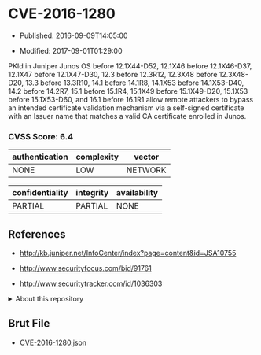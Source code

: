 # CVE-2016-1280

- Published: 2016-09-09T14:05:00

- Modified: 2017-09-01T01:29:00

PKId in Juniper Junos OS before 12.1X44-D52, 12.1X46 before 12.1X46-D37, 12.1X47 before 12.1X47-D30, 12.3 before 12.3R12, 12.3X48 before 12.3X48-D20, 13.3 before 13.3R10, 14.1 before 14.1R8, 14.1X53 before 14.1X53-D40, 14.2 before 14.2R7, 15.1 before 15.1R4, 15.1X49 before 15.1X49-D20, 15.1X53 before 15.1X53-D60, and 16.1 before 16.1R1 allow remote attackers to bypass an intended certificate validation mechanism via a self-signed certificate with an Issuer name that matches a valid CA certificate enrolled in Junos.

### CVSS Score: **6.4**

| authentication | complexity | vector |
| --- | --- | --- |
| NONE | LOW | NETWORK |

| confidentiality | integrity | availability |
| --- | --- | --- |
| PARTIAL | PARTIAL | NONE |

## References

* http://kb.juniper.net/InfoCenter/index?page=content&id=JSA10755

* http://www.securityfocus.com/bid/91761

* http://www.securitytracker.com/id/1036303

<details>
<summary>About this repository</summary> 

  This repository is part of the project [Live Hack CVE](https://github.com/Live-Hack-CVE). Main website can be found [www.live-hack.org](https://www.live-hack.org) 
  
  Made by [Sn0wAlice](https://github.com/Sn0wAlice) for the people that care about security and need to have a feed of the latest CVEs. Hope you enjoy it, don't forget to star the repo and follow me on [Twitter](https://twitter.com/Sn0wAlice) and [Github](https://github.com/Sn0wAlice). And that is my [personnal website](https://www.alice-snow.me/)

  - [Home Page](https://github.com/Live-Hack-CVE)
  - [Framework](https://github.com/Live-Hack-CVE/cve-framework)
  - [CVE database](https://github.com/Live-Hack-CVE/full_database)
  - [Changelog](https://github.com/Live-Hack-CVE/Changelog)
</details>

## Brut File

* [CVE-2016-1280.json](https://raw.githubusercontent.com/Live-Hack-CVE/full_database/main/cves/2016/CVE-2016-1280.json)

